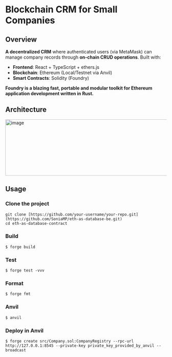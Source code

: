 # Blockchain CRM for Small Companies

## Overview

**A decentralized CRM** where authenticated users (via MetaMask) can manage company records through **on-chain CRUD operations**. Built with:

- **Frontend**: React + TypeScript + ethers.js
- **Blockchain**: Ethereum (Local/Testnet via Anvil)
- **Smart Contracts**: Solidity (Foundry)

**Foundry is a blazing fast, portable and modular toolkit for Ethereum application development written in Rust.**

## Architecture

<img width="553" height="175" alt="image" src="https://github.com/user-attachments/assets/2138f527-6ec0-4255-b166-c32ab47de383" />

## Usage

### Clone the project

```shell
git clone [https://github.com/your-username/your-repo.git](https://github.com/SoniaMP/eth-as-database-be.git)
cd eth-as-database-contract
```

### Build

```shell
$ forge build
```

### Test

```shell
$ forge test -vvv
```

### Format

```shell
$ forge fmt
```


### Anvil

```shell
$ anvil
```

### Deploy in Anvil

```shell
$ forge create src/Company.sol:CompanyRegistry --rpc-url http://127.0.0.1:8545 --private-key private_key_provided_by_anvil --broadcast
```

